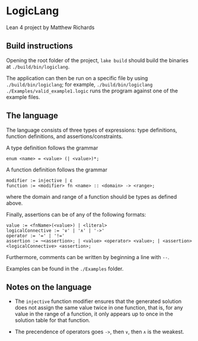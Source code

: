 # LogicLang
Lean 4 project by Matthew Richards

## Build instructions

Opening the root folder of the project, `lake build` should build the binaries at `./build/bin/logiclang`. 

The application can then be run on a specific file by using `./build/bin/logiclang`; for example, `./build/bin/logiclang ./Examples/valid_example1.logic` runs the program against one of the example files. 

## The language 

The language consists of three types of expressions: type definitions, function definitions, and assertions/constraints.

A type definition follows the grammar
```
enum <name> = <value> (| <value>)*;
```

A function definition follows the grammar
```
modifier := injective | ε
function := <modifier> fn <name> :: <domain> -> <range>;
```

where the domain and range of a function should be types as defined above.

Finally, assertions can be of any of the following formats:

```
value := <fnName>(<value>) | <literal>
logicalConnective := '∨' | '∧' | '->'
operator := '=' | '!='
assertion := ¬<assertion>; | <value> <operator> <value>; | <assertion> <logicalConnective> <assertion>;
```

Furthermore, comments can be written by beginning a line with `--`.

Examples can be found in the `./Examples` folder.

## Notes on the language 

- The `injective` function modifier ensures that the generated solution does not assign the same value twice in one function, that is, for any value in the range of a function, it only appears up to once in the solution table for that function. 

- The precendence of operators goes `->`, then `∨`, then `∧` is the weakest.